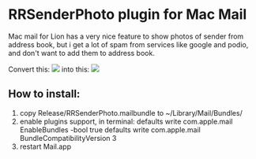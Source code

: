 RRSenderPhoto plugin for Mac Mail
=========

Mac mail for Lion has a very nice feature to show photos of sender from address book, but i get a lot of spam from services like google and podio, and don't want to add them to address book.

Convert this:
<img src="http://img834.imageshack.us/img834/7523/screenshot20111213at854.png">
into this:
<img src="http://img269.imageshack.us/img269/8091/screenshot20111213at855.png">


How to install:
---------
1) copy Release/RRSenderPhoto.mailbundle to ~/Library/Mail/Bundles/
2) enable plugins support, in terminal:
  defaults write com.apple.mail EnableBundles -bool true
  defaults write com.apple.mail BundleCompatibilityVersion 3
3) restart Mail.app

